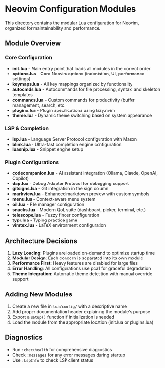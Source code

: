 # Neovim Configuration Modules

This directory contains the modular Lua configuration for Neovim, organized for maintainability and performance.

## Module Overview

### Core Configuration

- **init.lua** - Main entry point that loads all modules in the correct order
- **options.lua** - Core Neovim options (indentation, UI, performance settings)
- **keymaps.lua** - All key mappings organized by functionality
- **autocmds.lua** - Autocommands for file processing, syntax, and skeleton templates
- **commands.lua** - Custom commands for productivity (buffer management, search, etc.)
- **plugins.lua** - Plugin specifications using lazy.nvim
- **theme.lua** - Dynamic theme switching based on system appearance

### LSP & Completion

- **lsp.lua** - Language Server Protocol configuration with Mason
- **blink.lua** - Ultra-fast completion engine configuration
- **luasnip.lua** - Snippet engine setup

### Plugin Configurations

- **codecompanion.lua** - AI assistant integration (Ollama, Claude, OpenAI, Copilot)
- **dap.lua** - Debug Adapter Protocol for debugging support
- **gitsigns.lua** - Git integration in the sign column
- **markview.lua** - Enhanced markdown preview with custom symbols
- **menu.lua** - Context-aware menu system
- **oil.lua** - File manager configuration
- **snacks.lua** - Modern QoL suite (dashboard, picker, terminal, etc.)
- **telescope.lua** - Fuzzy finder configuration
- **typr.lua** - Typing practice game
- **vimtex.lua** - LaTeX environment configuration

## Architecture Decisions

1. **Lazy Loading**: Plugins are loaded on-demand to optimize startup time
2. **Modular Design**: Each concern is separated into its own module
3. **Performance First**: Heavy features are disabled for large files
4. **Error Handling**: All configurations use pcall for graceful degradation
5. **Theme Integration**: Automatic theme detection with manual override support

## Adding New Modules

1. Create a new file in `lua/config/` with a descriptive name
2. Add proper documentation header explaining the module's purpose
3. Export a `setup()` function if initialization is needed
4. Load the module from the appropriate location (init.lua or plugins.lua)

## Diagnostics

- Run `:checkhealth` for comprehensive diagnostics
- Check `:messages` for any error messages during startup
- Use `:LspInfo` to check LSP client status
